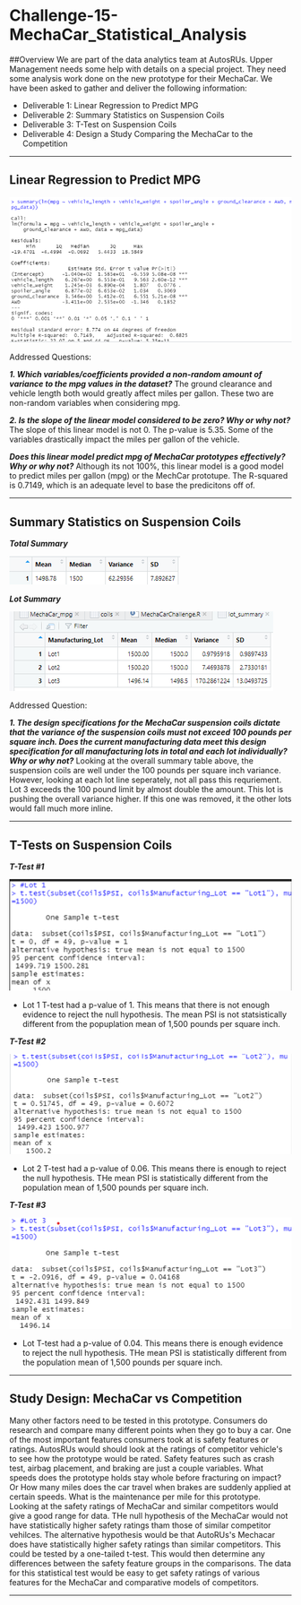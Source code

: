 # Challenge-15-MechaCar_Statistical_Analysis

##Overview
We are part of the data analytics team at AutosRUs. Upper Management needs some help with details on a special project. They need some analysis work done on the new prototype for their MechaCar. We have been asked to gather and deliver the following information:
  - Deliverable 1: Linear Regression to Predict MPG
  - Deliverable 2: Summary Statistics on Suspension Coils
  - Deliverable 3: T-Test on Suspension Coils
  - Deliverable 4: Design a Study Comparing the MechaCar to the Competition

---------------------------------------------------------------------------------------------------------------------------
  ## Linear Regression to Predict MPG


![Deliverable 1](https://github.com/LindsayTeeters/Challenge-15-MechaCar_Statistical_Analysis/blob/main/Resources/summary%20mpg%20vehicle%20lengthwidth.png)


Addressed Questions:

<b><I>1. Which variables/coefficients provided a non-random amount of variance to the mpg values in the dataset?</I></b>
The ground clearance and vehicle length both would greatly affect miles per gallon. These two are non-random variables when considering mpg.

<b><I>2. Is the slope of the linear model considered to be zero? Why or why not?</I></b>
The slope of this linear model is not 0. The p-value is 5.35. Some of the variables drastically impact the miles per gallon of the vehicle.

<b><I>Does this linear model predict mpg of MechaCar prototypes effectively? Why or why not?</I></b>
Although its not 100%, this linear model is a good model to predict miles per gallon (mpg) or the MechCar prototupe. The R-squared is 0.7149, which is an adequate level to base the predicitons off of. 


---------------------------------------------------------------------------------------------------------------------------
  ## Summary Statistics on Suspension Coils
  
  <b><i>Total Summary</i></b>
  
  ![Total Summary](https://github.com/LindsayTeeters/Challenge-15-MechaCar_Statistical_Analysis/blob/main/Resources/Total_Summary.png)
 
 <b><i> Lot Summary</i></b>
 
  ![Lot Summary](https://github.com/LindsayTeeters/Challenge-15-MechaCar_Statistical_Analysis/blob/main/Resources/Lot%20Summary%20Table.png)

Addressed Question:

<b><I>1. The design specifications for the MechaCar suspension coils dictate that the variance of the suspension coils must not exceed 100 pounds per square inch. Does the current manufacturing data meet this design specification for all manufacturing lots in total and each lot individually? Why or why not?</I></b>
Looking at the overall summary table above, the suspension coils are well under the 100 pounds per square inch variance. However, looking at each lot line seperately, not all pass this requriement. Lot 3 exceeds the 100 pound limit by almost double the amount. This lot is pushing the overall variance higher. If this one was removed, it the other lots would fall much more inline. 

------------------------------------------------------------------------------------------------------------------------
## T-Tests on Suspension Coils

<b><i>T-Test #1</i></b>

![TTest1](https://github.com/LindsayTeeters/Challenge-15-MechaCar_Statistical_Analysis/blob/main/Resources/Lot%201%20T-test.png)

- Lot 1 T-test had a p-value of 1. This means that there is not enough evidence to reject the null hypothesis. The mean PSI is not statsistically different from the popuplation mean of 1,500 pounds per square inch. 

<b><i>T-Test #2</i></b>

![TTest2](https://github.com/LindsayTeeters/Challenge-15-MechaCar_Statistical_Analysis/blob/main/Resources/Lot%202%20T-test.png)

- Lot 2 T-test had a p-value of 0.06. This means there is enough to reject the null hypothesis. THe mean PSI is statistically different from the population mean of 1,500 pounds per square inch.

<b><i>T-Test #3</i></b>

![TTest3](https://github.com/LindsayTeeters/Challenge-15-MechaCar_Statistical_Analysis/blob/main/Resources/Lot%203%20T-test.png)

- Lot T-test had a p-value of 0.04. This means there is enough evidence to reject the null hypothesis. THe mean PSI is statistically different from the population mean of 1,500 pounds per square inch.

---------------------------------------------------------------------------------------------------------------------

## Study Design: MechaCar vs Competition

  Many other factors need to be tested in this prototype. Consumers do research and compare many different points when they go to buy a car. One of the most important features consumers took at is safety features or ratings. AutosRUs would should look at the ratings of competitor vehicle's to see how the prototype would be rated. Safety features such as crash test, airbag placement, and braking are just a couple variables. What speeds does the prototype holds stay whole before fracturing on impact? Or How many miles does the car travel when brakes are suddenly applied at certain speeds. What is the maintenance per mile for this prototype. 
  Looking at the safety ratings of MechaCar and similar competitors would give a good range for data. THe null hypothesis of the MechaCar would not have statistically higher safety ratings tham those of similar competitor vehilces. The alternative hypothesis would be that AutoRUs's Mechacar does have statistically higher safety ratings than similar competitors. This could be tested by a one-tailed t-test. This would then determine any differences between the safety feature groups in the comparisons. The data for this statistical test would be easy to get safety ratings of various features for the MechaCar and comparative models of competitors.

----------------------------------------------------------------------------------------------------------------------------
